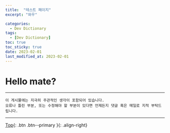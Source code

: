 ```yaml
---
title:  "테스트 페이지"
excerpt: "와우"

categories:
  - Dev Dictionary
tags:
  - [Dev Dictionary]
toc: true
toc_sticky: true
date: 2023-02-01
last_modified_at: 2023-02-01
---
```


# Hello mate?  


<hr style="width:100%" />

    이 게시물에는 지극히 주관적인 생각이 포함되어 있습니다. 
    오류나 틀린 부분, 또는 수정해야 할 부분이 있다면 언제든지 댓글 혹은 메일로 지적 부탁드립니다.
    
<hr style="width:100%" />

[Top](#){: .btn .btn--primary }{: .align-right}